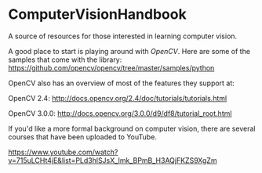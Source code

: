 # ComputerVisionHandbook
A source of resources for those interested in learning computer vision. 

A good place to start is playing around with _OpenCV_. Here are some of the samples that come with the library:
https://github.com/opencv/opencv/tree/master/samples/python

OpenCV also has an overview of most of the features they support at:

OpenCV 2.4: http://docs.opencv.org/2.4/doc/tutorials/tutorials.html

OpenCV 3.0.0: http://docs.opencv.org/3.0.0/d9/df8/tutorial_root.html

If you'd like a more formal background on computer vision, there are several courses that have been uploaded to YouTube.

https://www.youtube.com/watch?v=715uLCHt4jE&list=PLd3hlSJsX_Imk_BPmB_H3AQjFKZS9XgZm





